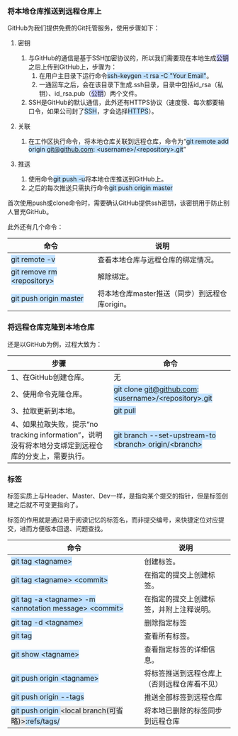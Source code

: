 ### 将本地仓库推送到远程仓库上

GitHub为我们提供免费的Git托管服务，使用步骤如下：

1. 密钥

   1. 与GitHub的通信是基于SSH加密协议的，所以我们需要现在本地生成<span style=background:#c9ccff>公钥</span>之后上传到GitHub上，步骤为：
      1. 在用户主目录下运行命令<span style=background:#c2e2ff>ssh-keygen -t rsa -C "Your Email"</span>。
      2. 一通回车之后，会在该目录下生成.ssh目录，目录中包括id_rsa（私钥）、id_rsa.pub（<span style=background:#c9ccff>公钥</span>）两个文件。
   2. SSH是GitHub的默认通信，此外还有HTTPS协议（速度慢、每次都要输口令，如果公司封了<span style=background:#c2e2ff>SSH</span>，才会选择<span style=background:#c2e2ff>HTTPS</span>）。

2. 关联

   1. 在工作区执行命令，将本地仓库关联到远程仓库，命令为“<span style=background:#c2e2ff>git remote add origin git@github.com: \<username>/\<repository>.git</span>”

3. 推送

   1. 使用命令<span style=background:#c2e2ff>git push -u</span>将本地仓库推送到GitHub上。
   2. 之后的每次推送只需执行命令<span style=background:#c2e2ff>git push origin master</span>

首次使用push或clone命令时，需要确认GitHub提供ssh密钥，该密钥用于防止别人冒充GitHub。

此外还有几个命令：

| 命令                                                         | 说明                                           |
| ------------------------------------------------------------ | ---------------------------------------------- |
| <span style=background:#c2e2ff>git remote -v</span>          | 查看本地仓库与远程仓库的绑定情况。             |
| <span style=background:#c2e2ff>git remove rm \<repository></span> | 解除绑定。                                     |
| <span style=background:#c2e2ff>git push origin master</span> | 将本地仓库master推送（同步）到远程仓库origin。 |



### 将远程仓库克隆到本地仓库

还是以GitHub为例，过程大致为：

| **步骤**                                                     | **命令**                                                     |
| ------------------------------------------------------------ | ------------------------------------------------------------ |
| 1、在GitHub创建仓库。                                        | 无                                                           |
| 2、使用命令克隆仓库。                                        | <span style=background:#c2e2ff>git clone git@github.com: \<username>/\<repository>.git</span> |
| 3、拉取更新到本地。                                          | <span style=background:#c2e2ff>git pull</span>               |
| 4、如果拉取失败，提示“no tracking information”，说明没有将本地分支绑定到远程仓库的分支上，需要执行。 | <span style=background:#c2e2ff>git branch --set-upstream-to \<branch> origin/\<branch></span> |



### 标签

标签实质上与Header、Master、Dev一样，是指向某个提交的指针，但是标签创建之后就不可变更指向了。

标签的作用就是通过易于阅读记忆的标签名，而非提交编号，来快捷定位对应提交，进而方便版本回退、问题查找。

| **命令**                                                     | **说明**                                     |
| ------------------------------------------------------------ | -------------------------------------------- |
| <span style=background:#c2e2ff>git tag \<tagname></span>     | 创建标签。                                   |
| <span style=background:#c2e2ff>git tag \<tagname> \<commit></span> | 在指定的提交上创建标签。                     |
| <span style=background:#c2e2ff>git tag -a  \<tagname> -m \<annotation message> \<commit></span> | 在指定的提交上创建标签，并附上注释说明。     |
| <span style=background:#c2e2ff>git tag -d \<tagname></span>  | 删除指定标签                                 |
| <span style=background:#c2e2ff>git tag</span>                | 查看所有标签。                               |
| <span style=background:#c2e2ff>git show \<tagname></span>    | 查看指定标签的详细信息。                     |
| <span style=background:#c2e2ff>git push origin \<tagname></span> | 将标签推送到远程仓库上（否则远程仓库看不见） |
| <span style=background:#c2e2ff>git push origin --tags</span> | 推送全部标签到远程仓库                       |
| <span style=background:#c2e2ff>git push origin <span style=background:#e6e6e6>\<local branch(可省略)></span>:refs/tags/</span> | 将本地已删除的标签同步到远程仓库             |

